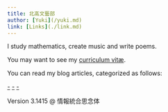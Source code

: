 ```yaml
---
title: 北高文藝部
author: [Yuki](/yuki.md)
link: [Links](./link.md)
---
```


I study mathematics, create music and write poems.

You may want to see my [curriculum vitæ](/cv.md).

[](/contact.md#:embed)

You can read my blog articles, categorized as follows:

[-](/landscape/index.md#:embed)
[-](/uta/index.md#:embed)
[-](/blechtrommel/index.md#:embed)

Version 3.1415 @ 情報統合思念体